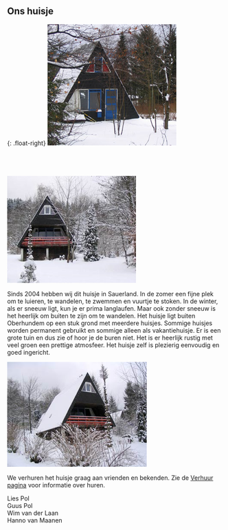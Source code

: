 
## Ons huisje

<style>
.float-right {
  float: right;
}
</style>


{: .float-right}
![image](../../fotos/winter/foto1.jpg)<br/><br/><br/><br/><br/>
![image](../../fotos/winter/foto3.jpg)

Sinds 2004 hebben wij dit huisje in Sauerland. In de zomer een fijne plek om te luieren, te wandelen, te zwemmen en vuurtje te stoken.
In de winter, als er sneeuw ligt, kun je er prima langlaufen. Maar ook zonder sneeuw is het heerlijk om buiten te zijn om te wandelen.
Het huisje ligt buiten Oberhundem op een stuk grond met meerdere huisjes. Sommige huisjes worden permanent gebruikt en sommige alleen als vakantiehuisje.
Er is een grote tuin en dus zie of hoor je de buren niet. Het is er heerlijk rustig met veel groen een prettige atmosfeer.
Het huisje zelf is plezierig eenvoudig en goed ingericht.


![image](../../fotos/winter/foto2.jpg)


We verhuren het huisje graag aan vrienden en bekenden. Zie de [Verhuur pagina](#/content/Verhuur/Beschikbaarheid) voor informatie over huren.


Lies Pol  
Guus Pol  
Wim van der Laan  
Hanno van Maanen

<p style="clear:both;" />
